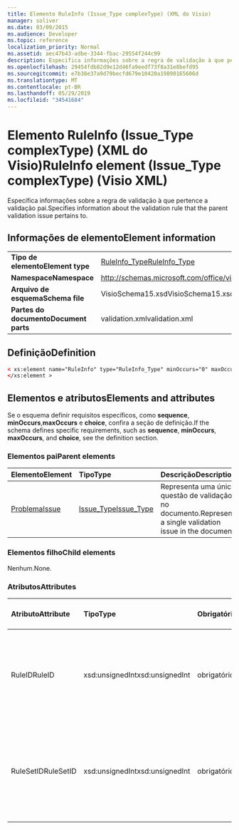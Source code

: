 ```yaml
---
title: Elemento RuleInfo (Issue_Type complexType) (XML do Visio)
manager: soliver
ms.date: 03/09/2015
ms.audience: Developer
ms.topic: reference
localization_priority: Normal
ms.assetid: aec47b43-adbe-3344-fbac-29554f244c99
description: Especifica informações sobre a regra de validação à que pertence a validação pai.
ms.openlocfilehash: 29454fdb82d9e12d46fa9eedf73f8a31e8befd95
ms.sourcegitcommit: e7b38e37a9d79becfd679e10420a19890165606d
ms.translationtype: MT
ms.contentlocale: pt-BR
ms.lasthandoff: 05/29/2019
ms.locfileid: "34541684"
---
```

# <a name="ruleinfo-element-issue_type-complextype-visio-xml"></a><span data-ttu-id="87ee9-103">Elemento RuleInfo (Issue_Type complexType) (XML do Visio)</span><span class="sxs-lookup"><span data-stu-id="87ee9-103">RuleInfo element (Issue_Type complexType) (Visio XML)</span></span>

<span data-ttu-id="87ee9-104">Especifica informações sobre a regra de validação à que pertence a validação pai.</span><span class="sxs-lookup"><span data-stu-id="87ee9-104">Specifies information about the validation rule that the parent validation issue pertains to.</span></span>
  
## <a name="element-information"></a><span data-ttu-id="87ee9-105">Informações de elemento</span><span class="sxs-lookup"><span data-stu-id="87ee9-105">Element information</span></span>

|||
|:-----|:-----|
|<span data-ttu-id="87ee9-106">**Tipo de elemento**</span><span class="sxs-lookup"><span data-stu-id="87ee9-106">**Element type**</span></span> <br/> |[<span data-ttu-id="87ee9-107">RuleInfo_Type</span><span class="sxs-lookup"><span data-stu-id="87ee9-107">RuleInfo_Type</span></span>](ruleinfo_type-complextypevisio-xml.md) <br/> |
|<span data-ttu-id="87ee9-108">**Namespace**</span><span class="sxs-lookup"><span data-stu-id="87ee9-108">**Namespace**</span></span> <br/> |http://schemas.microsoft.com/office/visio/2012/main  <br/> |
|<span data-ttu-id="87ee9-109">**Arquivo de esquema**</span><span class="sxs-lookup"><span data-stu-id="87ee9-109">**Schema file**</span></span> <br/> |<span data-ttu-id="87ee9-110">VisioSchema15.xsd</span><span class="sxs-lookup"><span data-stu-id="87ee9-110">VisioSchema15.xsd</span></span>  <br/> |
|<span data-ttu-id="87ee9-111">**Partes do documento**</span><span class="sxs-lookup"><span data-stu-id="87ee9-111">**Document parts**</span></span> <br/> |<span data-ttu-id="87ee9-112">validation.xml</span><span class="sxs-lookup"><span data-stu-id="87ee9-112">validation.xml</span></span>  <br/> |
   
## <a name="definition"></a><span data-ttu-id="87ee9-113">Definição</span><span class="sxs-lookup"><span data-stu-id="87ee9-113">Definition</span></span>

```XML
< xs:element name="RuleInfo" type="RuleInfo_Type" minOccurs="0" maxOccurs="1" >
</xs:element >
```

## <a name="elements-and-attributes"></a><span data-ttu-id="87ee9-114">Elementos e atributos</span><span class="sxs-lookup"><span data-stu-id="87ee9-114">Elements and attributes</span></span>

<span data-ttu-id="87ee9-115">Se o esquema definir requisitos específicos, como **sequence**, **minOccurs**,**maxOccurs** e **choice**, confira a seção de definição.</span><span class="sxs-lookup"><span data-stu-id="87ee9-115">If the schema defines specific requirements, such as **sequence**, **minOccurs**, **maxOccurs**, and **choice**, see the definition section.</span></span> 
  
### <a name="parent-elements"></a><span data-ttu-id="87ee9-116">Elementos pai</span><span class="sxs-lookup"><span data-stu-id="87ee9-116">Parent elements</span></span>

|<span data-ttu-id="87ee9-117">**Elemento**</span><span class="sxs-lookup"><span data-stu-id="87ee9-117">**Element**</span></span>|<span data-ttu-id="87ee9-118">**Tipo**</span><span class="sxs-lookup"><span data-stu-id="87ee9-118">**Type**</span></span>|<span data-ttu-id="87ee9-119">**Descrição**</span><span class="sxs-lookup"><span data-stu-id="87ee9-119">**Description**</span></span>|
|:-----|:-----|:-----|
|[<span data-ttu-id="87ee9-120">Problema</span><span class="sxs-lookup"><span data-stu-id="87ee9-120">Issue</span></span>](issue-element-issues_type-complextypevisio-xml.md) <br/> |[<span data-ttu-id="87ee9-121">Issue_Type</span><span class="sxs-lookup"><span data-stu-id="87ee9-121">Issue_Type</span></span>](issue_type-complextypevisio-xml.md) <br/> |<span data-ttu-id="87ee9-122">Representa uma única questão de validação no documento.</span><span class="sxs-lookup"><span data-stu-id="87ee9-122">Represents a single validation issue in the document.</span></span>  <br/> |
   
### <a name="child-elements"></a><span data-ttu-id="87ee9-123">Elementos filho</span><span class="sxs-lookup"><span data-stu-id="87ee9-123">Child elements</span></span>

<span data-ttu-id="87ee9-124">Nenhum.</span><span class="sxs-lookup"><span data-stu-id="87ee9-124">None.</span></span>
  
### <a name="attributes"></a><span data-ttu-id="87ee9-125">Atributos</span><span class="sxs-lookup"><span data-stu-id="87ee9-125">Attributes</span></span>

|<span data-ttu-id="87ee9-126">**Atributo**</span><span class="sxs-lookup"><span data-stu-id="87ee9-126">**Attribute**</span></span>|<span data-ttu-id="87ee9-127">**Tipo**</span><span class="sxs-lookup"><span data-stu-id="87ee9-127">**Type**</span></span>|<span data-ttu-id="87ee9-128">**Obrigatório**</span><span class="sxs-lookup"><span data-stu-id="87ee9-128">**Required**</span></span>|<span data-ttu-id="87ee9-129">**Descrição**</span><span class="sxs-lookup"><span data-stu-id="87ee9-129">**Description**</span></span>|<span data-ttu-id="87ee9-130">**Valores possíveis**</span><span class="sxs-lookup"><span data-stu-id="87ee9-130">**Possible values**</span></span>|
|:-----|:-----|:-----|:-----|:-----|
|<span data-ttu-id="87ee9-131">RuleID</span><span class="sxs-lookup"><span data-stu-id="87ee9-131">RuleID</span></span>  <br/> |<span data-ttu-id="87ee9-132">xsd:unsignedInt</span><span class="sxs-lookup"><span data-stu-id="87ee9-132">xsd:unsignedInt</span></span>  <br/> |<span data-ttu-id="87ee9-133">obrigatório</span><span class="sxs-lookup"><span data-stu-id="87ee9-133">required</span></span>  <br/> |<span data-ttu-id="87ee9-134">Especifica o identificador exclusivo da regra de validação à que pertence o problema pai.</span><span class="sxs-lookup"><span data-stu-id="87ee9-134">Specifies the unique identifier of the validation rule that the parent issue pertains to.</span></span>  <br/> |<span data-ttu-id="87ee9-135">Valores do tipo xsd:unsignedInt.</span><span class="sxs-lookup"><span data-stu-id="87ee9-135">Values of the xsd:unsignedInt type.</span></span>  <br/> |
|<span data-ttu-id="87ee9-136">RuleSetID</span><span class="sxs-lookup"><span data-stu-id="87ee9-136">RuleSetID</span></span>  <br/> |<span data-ttu-id="87ee9-137">xsd:unsignedInt</span><span class="sxs-lookup"><span data-stu-id="87ee9-137">xsd:unsignedInt</span></span>  <br/> |<span data-ttu-id="87ee9-138">obrigatório</span><span class="sxs-lookup"><span data-stu-id="87ee9-138">required</span></span>  <br/> |<span data-ttu-id="87ee9-139">Especifica o identificador exclusivo do conjunto de regras de validação ao que o problema pai pertence.</span><span class="sxs-lookup"><span data-stu-id="87ee9-139">Specifies the unique identifier of the validation rule set that the parent issue pertains to.</span></span>  <br/> |<span data-ttu-id="87ee9-140">Valores do tipo xsd:unsignedInt.</span><span class="sxs-lookup"><span data-stu-id="87ee9-140">Values of the xsd:unsignedInt type.</span></span>  <br/> |
   

